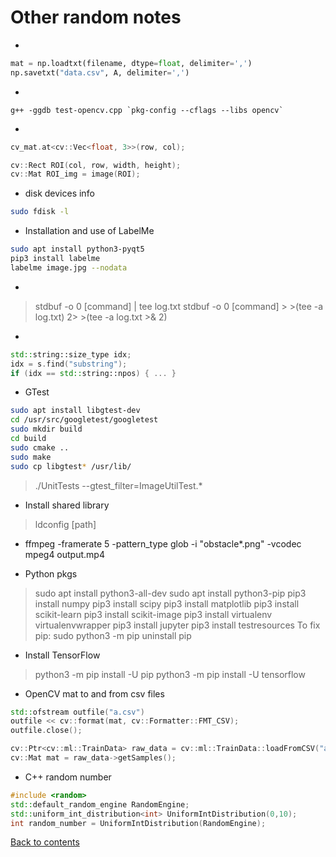 # Other random notes

* 
```python
mat = np.loadtxt(filename, dtype=float, delimiter=',')
np.savetxt("data.csv", A, delimiter=',')
```

* 
```
g++ -ggdb test-opencv.cpp `pkg-config --cflags --libs opencv`
```

* 
```C++
cv_mat.at<cv::Vec<float, 3>>(row, col);

cv::Rect ROI(col, row, width, height);
cv::Mat ROI_img = image(ROI);
```

* disk devices info
```bash
sudo fdisk -l
```

* Installation and use of LabelMe
```bash
sudo apt install python3-pyqt5
pip3 install labelme
labelme image.jpg --nodata
```

* 
> stdbuf -o 0 [command] | tee log.txt
> stdbuf -o 0 [command] >  >(tee -a log.txt) 2>  >(tee -a log.txt >& 2)

* 
```C++
std::string::size_type idx;
idx = s.find("substring");
if (idx == std::string::npos) { ... }
```

* GTest
```bash
sudo apt install libgtest-dev
cd /usr/src/googletest/googletest
sudo mkdir build
cd build
sudo cmake ..
sudo make
sudo cp libgtest* /usr/lib/
```
> ./UnitTests --gtest_filter=ImageUtilTest.*

* Install shared library
> ldconfig [path]

* ffmpeg -framerate 5 -pattern_type glob -i "obstacle*.png" -vcodec mpeg4 output.mp4

* Python pkgs
> sudo apt install python3-all-dev
> sudo apt install python3-pip
> pip3 install numpy
> pip3 install scipy
> pip3 install matplotlib
> pip3 install scikit-learn
> pip3 install scikit-image
> pip3 install virtualenv virtualenvwrapper
> pip3 install jupyter
> pip3 install testresources
> To fix pip: sudo python3 -m pip uninstall pip

* Install TensorFlow
> python3 -m pip install -U pip
> python3 -m pip install -U tensorflow

* OpenCV mat to and from csv files
```C++
std::ofstream outfile("a.csv")
outfile << cv::format(mat, cv::Formatter::FMT_CSV);
outfile.close();
```
```C++
cv::Ptr<cv::ml::TrainData> raw_data = cv::ml::TrainData::loadFromCSV("a.csv", 0, -2, 0);
cv::Mat mat = raw_data->getSamples();
```

* C++ random number
```C++
#include <random>
std::default_random_engine RandomEngine;
std::uniform_int_distribution<int> UniformIntDistribution(0,10);
int random_number = UniformIntDistribution(RandomEngine);
```

[Back to contents](./README.md)

